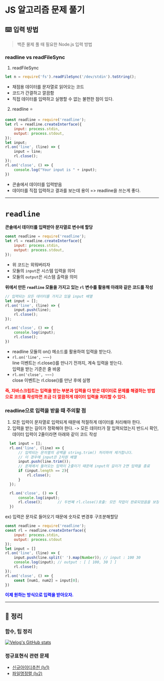 # JS 알고리즘 문제 풀기

## ⌨️ 입력 방법
> 백준 물제 풀 때 필요한 Node.js 입력 방법

###  readline vs readFileSync
1. readFileSync 
```javascript
let n = require('fs').readFileSync('/dev/stdin').toString(); 
```
- 채점용 데이터를 문자열로 읽어오는 코드
- 코드가 간결하고 깔끔함
- 직접 데이터를 입력하고 실행할 수 없는 불편한 점이 있다.

2. readline ⭐️
```javascript
const readline = require('readline');
let rl = readline.createInterface({
	input: process.stdin,
	output: process.stdout,
});
let input;
rl.on('line', (line) => {
	input = line;
	rl.close();
});
rl.on('close', () => {
	console.log("Your input is " + input);
})
```
- 콘솔에서 데이터를 입력받음
- 데이터를 직접 입력하고 결과를 보는데 용이
=> readline을 쓰는게 좋다.
---


# `readline`
**콘솔에서 데이터를 입력받아 문자열로 변수에 할당**
```javascript
const readline = require('readline');
let rl = readline.createInterface({
    input: process.stdin,
    output: process.stdout,
});
```
- 위 코드는 외워버리자
- 모듈의 `input`은 시스템 입력을 의미
- 모듈의 `output`은 시스템 출력을 의미

**위에서 만든 `readline` 모듈을 가지고 있는 `rl` 변수를 활용해 아래와 같은 코드를 작성**
```javascript
// 입력되는 모든 데이터를 가지고 있을 input 배열
let input = [];
rl.on('line', (line) => {
	input.push(line);
	rl.close();
});

rl.on('close', () => {
	console.log(input);
	rl.close();
})

```
- readline 모듈의 on() 메소드를 활용하여 입력을 받는다.
- `rl.on('line', ~~~)` <br/>
	line 이벤트는 rl.close()를 만나기 전까지, 계속 입력을 받는다.<br/>
    입력을 받는 기준은 줄 바꿈 
- `rl.on('close', ~~~)`<br/>
	close 이벤트는 rl.close()를 만난 후에 실행
    
    
<span style="color: red; font-weight: bold">즉, 자바스크립트는 입력을 받는 부분과 입력을 다 받은 데이터로 문제를 해결하는 방법으로 코드를 작성하면 조금 더 깔끔하게 데이터 입력을 처리할 수 있다.</span>


### readline으로 입력을 받을 때 주의할 점

1. 모든 입력이 문자열로 입력되게 때문에 적절하게 데이터를 처리해야 한다.
2. 입력을 받는 길이가 정확해야 한다. -> 모든 데이터가 잘 입력되었는지 반드시 확인, 데이터 입력이 2줄이라면 아래와 같이 코드 작성
```javascript
  let input = [];
  rl.on('line', (line) => {
      // 입력되는 문자열의 공백을 string.trim() 처리하여 제거합니다.
      // 이 경우에 input은 2차원 배열
      input.push(line.trim());
      // 문제에서 들어오는 입력이 2줄이기 때문에 input의 길이가 2면 입력을 종료
      if (input.length == 2){
          rl.close();
      }
  });

  rl.on('close', () => {
      console.log(input);
      rl.close();		// 두번째 rl.close()호출: 모든 작업이 완료되었음을 보장
  })
```
ex) 입력은 문자로 들어오기 때문에 숫자로 변경후 구조분해할당
```js
const readline = require('readline');
const rl = readline.createInterface({
    input: process.stdin,
    output: process.stdout
});
let input = []
rl.on('line', (line) => {
	input.push(line.split(' ').map(Number)); // input : 100 30
	console.log(input); // output : [ [ 100, 30 ] ]
	rl.close();
});
rl.on('close', () => {
	const [num1, num2] = input[0];
})
```

<span style="color: blue; font-weight:bold;">이제 원하는 방식으로 입력을 받아오자.</span>

---


## 📝 정리
### 함수, 팁 정리
[![Velog's GitHub stats](https://velog-readme-stats.vercel.app/api?name=cu1210)](https://velog.io/@cu1210/JS%EB%A1%9C-%EC%BD%94%EB%94%A9%ED%85%8C%EC%8A%A4%ED%8A%B8-%EC%B2%98%EC%9D%8C-%EC%A4%80%EB%B9%84%ED%95%98%EB%A9%B4%EC%84%9C-%EC%95%8C%EA%B2%8C%EB%90%9C-%ED%95%A8%EC%88%98-%ED%8C%81)
### 정규표현식 관련 문제
- [신규아이디추천 (lv1)](https://github.com/cheolung12/algorithm-study-js/blob/main/programmers/lv1/%EC%8B%A0%EA%B7%9C%EC%95%84%EC%9D%B4%EB%94%94%EC%B6%94%EC%B2%9C.js)
- [파일명정렬 (lv2)](https://github.com/cheolung12/algorithm-study-js/blob/main/programmers/lv2/%ED%8C%8C%EC%9D%BC%EB%AA%85%EC%A0%95%EB%A0%AC.js)
